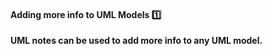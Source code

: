 <link rel="stylesheet" href="{{baseUrl}}/css/textbook.css">

<div class="website-content">

<div id="title">

#### Adding more info to UML Models :one:

</div>

<div id="body">

**UML notes can be used to add more info to any UML model.**

<panel src="../../../../book/uml/notes/notes/full.md#title-and-body" header=":mortar_board: UML → Notes" expanded />

</div>

<div id="extras">
</div>

</div>
